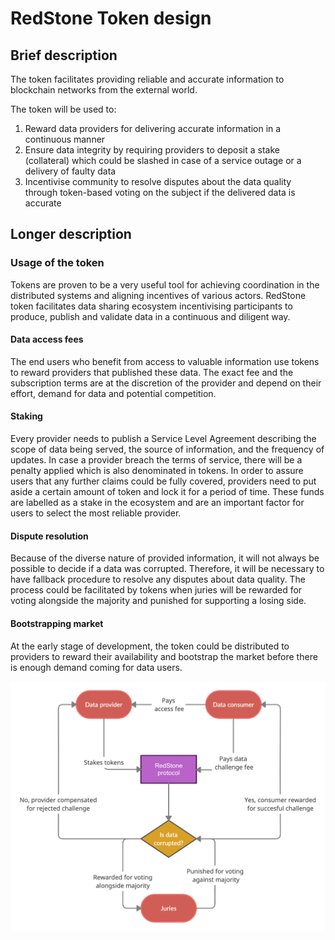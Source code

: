 # RedStone Token design

## Brief description

The token facilitates providing reliable and accurate information to blockchain networks from the external world.

The token will be used to:

1. Reward data providers for delivering accurate information in a continuous manner
2. Ensure data integrity by requiring providers to deposit a stake (collateral) which could be slashed in case of a service outage or a delivery of faulty data
3. Incentivise community to resolve disputes about the data quality through token-based voting on the subject if the delivered data is accurate

## Longer description

### Usage of the token
Tokens are proven to be a very useful tool for achieving coordination in the distributed systems and aligning incentives of various actors. RedStone token facilitates data sharing ecosystem incentivising participants to produce, publish and validate data in a continuous and diligent way.

#### Data access fees
The end users who benefit from access to valuable information use tokens to reward providers that published these data. The exact fee and the subscription terms are at the discretion of the provider and depend on their effort, demand for data and potential competition.

#### Staking
Every provider needs to publish a Service Level Agreement describing the scope of data being served, the source of information, and the frequency of updates. In case a provider breach the terms of service, there will be a penalty applied which is also denominated in tokens. In order to assure users that any further claims could be fully covered, providers need to put aside a certain amount of token and lock it for a period of time. These funds are labelled as a stake in the ecosystem and are an important factor for users to select the most reliable provider. 

#### Dispute resolution
Because of the diverse nature of provided information, it will not always be possible to decide if a data was corrupted. Therefore, it will be necessary to have fallback procedure to resolve any disputes about data quality. The process could be facilitated by tokens when juries will be rewarded for voting alongside the majority and punished for supporting a losing side.

#### Bootstrapping market
At the early stage of development, the token could be distributed to providers to reward their availability and bootstrap the market before there is enough demand coming for data users.

![redstone token design](img/redstone-token-design.png)

